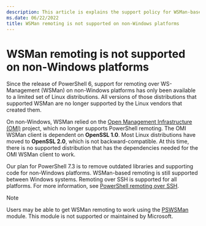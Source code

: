 ```yaml
---
description: This article is explains the support policy for WSMan-based remoting on non-Windows platforms.
ms.date: 06/22/2022
title: WSMan remoting is not supported on non-Windows platforms
---
```

# WSMan remoting is not supported on non-Windows platforms

Since the release of PowerShell 6, support for remoting over WS-Management (WSMan) on non-Windows
platforms has only been available to a limited set of Linux distributions. All versions of those
distributions that supported WSMan are no longer supported by the Linux vendors that created them.

On non-Windows, WSMan relied on the
[Open Management Infrastructure (OMI)](https://github.com/Microsoft/omi) project, which no longer
supports PowerShell remoting. The OMI WSMan client is dependent on **OpenSSL 1.0**. Most Linux
distributions have moved to **OpenSSL 2.0**, which is not backward-compatible. At this time, there
is no supported distribution that has the dependencies needed for the OMI WSMan client to work.

Our plan for PowerShell 7.3 is to remove outdated libraries and supporting code for non-Windows
platforms. WSMan-based remoting is still supported between Windows systems. Remoting over SSH is
supported for all platforms. For more information, see
[PowerShell remoting over SSH](SSH-Remoting-in-PowerShell-Core.md).

> [!NOTE]
> Users may be able to get WSMan remoting to work using the
> [PSWSMan](https://www.powershellgallery.com/packages/PSWSMan) module. This module is not supported
> or maintained by Microsoft.
